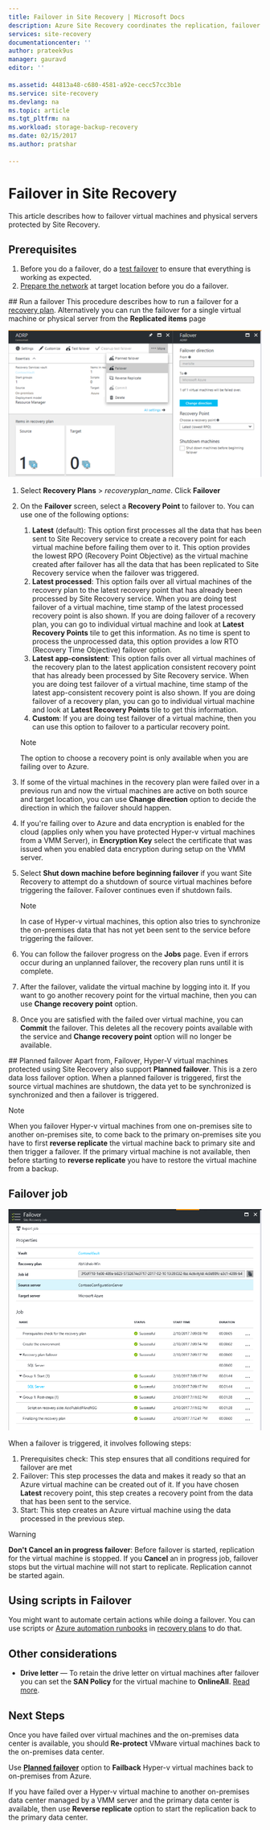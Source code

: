 ```yaml
---
title: Failover in Site Recovery | Microsoft Docs
description: Azure Site Recovery coordinates the replication, failover and recovery of virtual machines and physical servers. Learn about failover to Azure or a secondary datacenter.
services: site-recovery
documentationcenter: ''
author: prateek9us
manager: gauravd
editor: ''

ms.assetid: 44813a48-c680-4581-a92e-cecc57cc3b1e
ms.service: site-recovery
ms.devlang: na
ms.topic: article
ms.tgt_pltfrm: na
ms.workload: storage-backup-recovery
ms.date: 02/15/2017
ms.author: pratshar

---
```

# Failover in Site Recovery
This article describes how to failover virtual machines and physical servers protected by Site Recovery. 

## Prerequisites
1. Before you do a failover, do a [test failover](./site-recovery-test-failover-to-azure.md) to ensure that everything is working as expected. 
1. [Prepare the network](site-recovery-network-design.md) at target location before you do a failover.  

##<a name="run-a-test-failover"></a><a name="run-an-unplanned-failover"></a><a name="run-a-failover"></a> Run a failover
This procedure describes how to run a failover for a [recovery plan](./site-recovery-create-recovery-plans.md). Alternatively you can run the failover for a single virtual machine or physical server from the **Replicated items** page

![Failover](./media/site-recovery-failover/Failover.png)

1. Select **Recovery Plans** > *recoveryplan_name*. Click **Failover** 
2. On the **Failover** screen, select a **Recovery Point** to failover to. You can use one of the following options:
    1.    **Latest** (default): This option first processes all the data that has been sent to Site Recovery service to create a recovery point for each virtual machine before failing them over to it. This option provides the lowest RPO (Recovery Point Objective) as the virtual machine created after failover has all the data that has been replicated to Site Recovery service when the failover was triggered. 
    1.  **Latest processed**: This option fails over all virtual machines of the recovery plan to the latest recovery point that has already been processed by Site Recovery service. When you are doing test failover of a virtual machine, time stamp of the latest processed recovery point is also shown. If you are doing failover of a recovery plan, you can go to individual virtual machine and look at **Latest Recovery Points** tile to get this information. As no time is spent to process the unprocessed data, this option provides a low RTO (Recovery Time Objective) failover option. 
    1.    **Latest app-consistent**: This option fails over all virtual machines of the recovery plan to the latest application consistent recovery point that has already been processed by Site Recovery service. When you are doing test failover of a virtual machine, time stamp of the latest app-consistent recovery point is also shown. If you are doing failover of a recovery plan, you can go to individual virtual machine and look at **Latest Recovery Points** tile to get this information. 
    1. **Custom**: If you are doing test failover of a virtual machine, then you can use this option to failover to a particular recovery point.

    > [!NOTE]
    > The option to choose a recovery point is only available when you are failing over to Azure. 
    >
    > 

1. If some of the virtual machines in the recovery plan were failed over in a previous run and now the virtual machines are active on both source and target location, you can use **Change direction** option to decide the direction in which the failover should happen.
1. If you're failing over to Azure and data encryption is enabled for the cloud (applies only when you have protected Hyper-v virtual machines from a VMM Server), in **Encryption Key** select the certificate that was issued when you enabled data encryption during setup on the VMM server.
1. Select **Shut down machine before beginning failover** if you want Site Recovery to attempt do a shutdown of source virtual machines before triggering the failover. Failover continues even if shutdown fails.  

    > [!NOTE]
    > In case of Hyper-v virtual machines, this option also tries to synchronize the on-premises data that has not yet been sent to the service before triggering the failover. 
    >
    > 

1. You can follow the failover progress on the **Jobs** page. Even if errors occur during an unplanned failover, the recovery plan runs until it is complete.
1. After the failover, validate the virtual machine by logging into it. If you want to go another recovery point for the virtual machine, then you can use **Change recovery point** option.
1. Once you are satisfied with the failed over virtual machine, you can **Commit** the failover. This deletes all the recovery points available with the service and **Change recovery point** option will no longer be available.

##<a name="failover-and-failback"></a> Planned failover
Apart from, Failover, Hyper-V virtual machines protected using Site Recovery also support **Planned failover**. This is a zero data loss failover option. When a planned failover is triggered, first the source virtual machines are shutdown, the data yet to be synchronized is synchronized and then a failover is triggered. 

> [!NOTE]
> When you failover Hyper-v virtual machines from one on-premises site to another on-premises site, to come back to the primary on-premises site you have to first **reverse replicate** the virtual machine back to primary site and then trigger a failover. If the primary virtual machine is not available, then before starting to **reverse replicate** you have to restore the virtual machine from a backup.   
>
> 

## Failover job

![Failover](./media/site-recovery-failover/FailoverJob.png)

When a  failover is triggered, it involves following steps:

1. Prerequisites check: This step ensures that all conditions required for failover are met
1. Failover: This step processes the data and makes it ready so that an Azure virtual machine can be created out of it. If you have chosen **Latest** recovery point, this step creates a recovery point from the data that has been sent to the service.
1. Start: This step creates an Azure virtual machine using the data processed in the previous step.

> [!WARNING]
> **Don't Cancel an in progress failover**: Before failover is started, replication for the virtual machine is stopped. If you **Cancel** an in progress job, failover stops but the virtual machine will not start to replicate. Replication cannot be started again. 
>
> 

## Using scripts in Failover
You might want to automate certain actions while doing a failover. You can use scripts or [Azure automation runbooks](./site-recovery-runbook-automation.md) in [recovery plans](./site-recovery-create-recovery-plans.md) to do that.

## Other considerations
* **Drive letter** — To retain the drive letter on virtual machines after failover you can set the **SAN Policy** for the virtual machine to **OnlineAll**. [Read more](https://support.microsoft.com/zh-cn/help/3031135/how-to-preserve-the-drive-letter-for-protected-virtual-machines-that-are-failed-over-or-migrated-to-azure).

## Next Steps
Once you have failed over virtual machines and the on-premises data center is available, you should **Re-protect** VMware virtual machines back to the on-premises data center.

Use [**Planned failover**](./site-recovery-failback-from-azure-to-hyper-v.md) option to **Failback** Hyper-v virtual machines back to on-premises from Azure.

If you have failed over a Hyper-v virtual machine to another on-premises data center managed by a VMM server and the primary data center is available, then use **Reverse replicate** option to start the replication back to the primary data center.